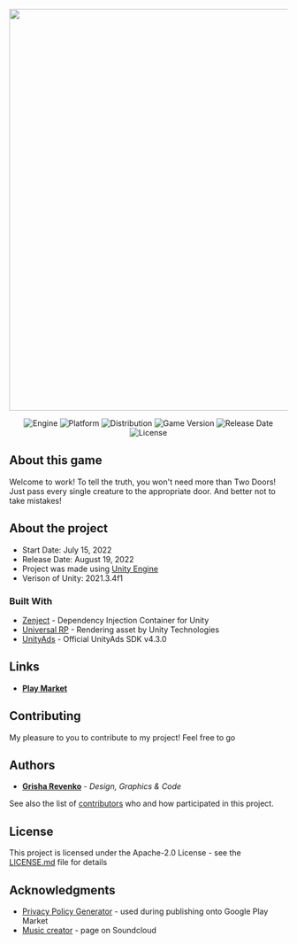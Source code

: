 <p align="center">
      <img src="https://i.ibb.co/R6Z2GyQ/logo.png" width="726">
</p>

<p align="center">
   <img src="https://img.shields.io/badge/Engine-Unity%202021.3.4f1-blueviolet?style=&logo=unity" alt="Engine">
   <img src="https://img.shields.io/badge/Platform-Android 9+%20-brightgreen?style=&logo=android" alt="Platform">
   <img src="https://img.shields.io/badge/Play_Market-Available%20-brightgreen?style=&logo=google play" alt="Distribution">
   <img src="https://img.shields.io/badge/Version-1.0.3-blue" alt="Game Version">
   <img src="https://img.shields.io/badge/Release Date-19.08.2022-red" alt="Release Date">
   <img src="https://img.shields.io/badge/License-Apache--2.0%20-yellow?style=&logo=apache" alt="License">
</p>

## About this game

Welcome to work! To tell the truth, you won't need more than Two Doors! Just pass every single creature to the appropriate door. And better not to take mistakes!

## About the project

* Start Date: July 15, 2022
* Release Date: August 19, 2022
* Project was made using [Unity Engine](https://unity.com/)
* Verison of Unity: 2021.3.4f1

### Built With

* [Zenject](https://github.com/modesttree/Zenject) - Dependency Injection Container for Unity
* [Universal RP](https://unity.com/ru/srp/universal-render-pipeline) - Rendering asset by Unity Technologies
* [UnityAds](https://unity.com/ru/products/unity-ads) - Official UnityAds SDK v4.3.0

## Links

* **[Play Market](https://play.google.com/store/apps/details?id=com.Revenkorg.TwoDoors)**

## Contributing

My pleasure to you to contribute to my project! Feel free to go

## Authors

* **[Grisha Revenko](https://github.com/revenkogrisha)** - *Design, Graphics & Code*

See also the list of [contributors](https://github.com/revenkogrisha/TwoDoors/contributors) who and how participated in this project.

## License

This project is licensed under the Apache-2.0 License - see the [LICENSE.md](LICENSE.md) file for details

## Acknowledgments

* [Privacy Policy Generator](https://github.com/nisrulz/app-privacy-policy-generator) - used during publishing onto Google Play Market
* [Music creator](https://soundcloud.com/tashlek) - page on Soundcloud
